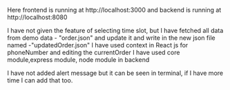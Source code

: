 Here frontend is running at http://localhost:3000
and 
backend is running at http://localhost:8080

I have not given the feature of selecting time slot,
but I have fetched all data from demo data - "order.json" and update it and write in the new json file named -"updatedOrder.json"
I have used context in React js for phoneNumber and editing the currentOrder
I have used core module,express module, node module in backend

I have not added alert message but it can be seen in terminal, if I have more time I can add that too.
